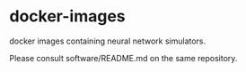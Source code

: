 docker-images
=============

docker images containing neural network simulators.

Please consult software/README.md on the same repository.
